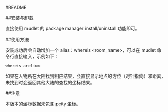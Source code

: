 #README

##安装与卸载

直接使用 mudlet 的 package manager install/uninstall  功能即可。

##使用方法

安装成功后会自动增加一个 alias：whereis <room_name>，可以在 mudlet 命令行直接输入，示例如下：

```
whereis arelium
```

如果在人物所在大陆找到相应结果，会直接显示地点的方位（时针指向）和距离， 未找到时会返回其他大陆的查找的坐标结果。

##注意

本版本的坐标数据未包含 pcity 坐标。
